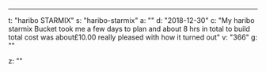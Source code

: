 ---
t: "haribo STARMIX"
s: "haribo-starmix"
a: ""
d: "2018-12-30"
c: "My haribo starmix Bucket took me a few days to plan and about 8 hrs in total to build total cost was about£10.00 really pleased with how it turned out"
v: "366"
g: ""

z: ""
